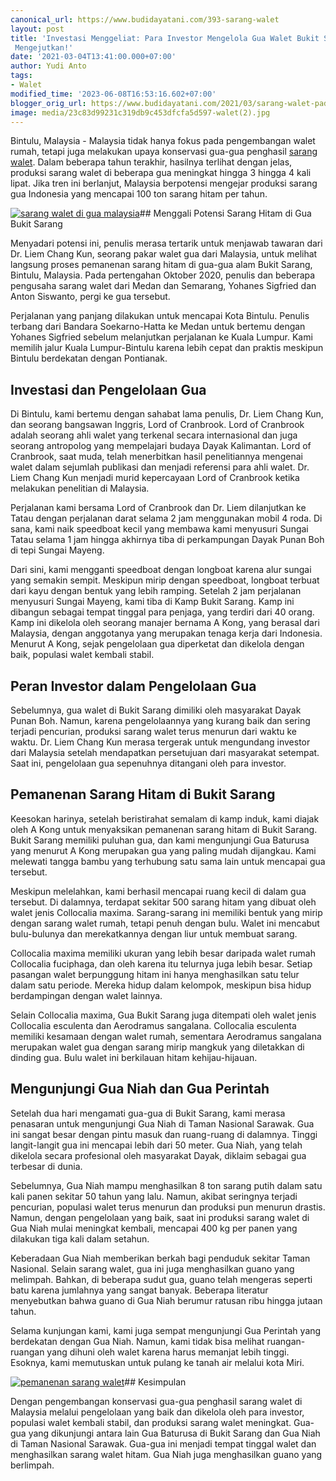 ```yaml
---
canonical_url: https://www.budidayatani.com/393-sarang-walet
layout: post
title: 'Investasi Menggeliat: Para Investor Mengelola Gua Walet Bukit Sarang, Hasilnya
 Mengejutkan!'
date: '2021-03-04T13:41:00.000+07:00'
author: Yudi Anto
tags:
- Walet
modified_time: '2023-06-08T16:53:16.602+07:00'
blogger_orig_url: https://www.budidayatani.com/2021/03/sarang-walet-pada-sebuah-gua-di.html
image: media/23c83d99231c319db9c453dfcfa5d597-walet(2).jpg
---
```

Bintulu, Malaysia - Malaysia tidak hanya fokus pada pengembangan walet rumah, tetapi juga melakukan upaya konservasi gua-gua penghasil [sarang walet](https://www.budidayatani.com/search/label/Walet). Dalam beberapa tahun terakhir, hasilnya terlihat dengan jelas, produksi sarang walet di beberapa gua meningkat hingga 3 hingga 4 kali lipat. Jika tren ini berlanjut, Malaysia berpotensi mengejar produksi sarang gua Indonesia yang mencapai 100 ton sarang hitam per tahun.

[![sarang walet di gua malaysia](https://blogger.googleusercontent.com/img/b/R29vZ2xl/AVvXsEhxb9BYkNg1C71c9lqKAh09-drfAM1W7Ts5S2X1BuZCEvAInaXmsr6Fz8o2cxyeO6r6jBvAK_ltBmGb-QL4ey3t5i9D_p5M4PUzc3Qb0GF1LpQC9ASgjZDxXKGKkXZFO5i6RySdVEydGYldBulzp3fasuXdQvwZ92waVmX5Nq27wwb2_meRwrPNS7AbOQ/w640-h370/walet(2).jpg)](https://blogger.googleusercontent.com/img/b/R29vZ2xl/AVvXsEhxb9BYkNg1C71c9lqKAh09-drfAM1W7Ts5S2X1BuZCEvAInaXmsr6Fz8o2cxyeO6r6jBvAK_ltBmGb-QL4ey3t5i9D_p5M4PUzc3Qb0GF1LpQC9ASgjZDxXKGKkXZFO5i6RySdVEydGYldBulzp3fasuXdQvwZ92waVmX5Nq27wwb2_meRwrPNS7AbOQ/s2074/walet(2).jpg)## Menggali Potensi Sarang Hitam di Gua Bukit Sarang

Menyadari potensi ini, penulis merasa tertarik untuk menjawab tawaran dari Dr. Liem Chang Kun, seorang pakar walet gua dari Malaysia, untuk melihat langsung proses pemanenan sarang hitam di gua-gua alam Bukit Sarang, Bintulu, Malaysia. Pada pertengahan Oktober 2020, penulis dan beberapa pengusaha sarang walet dari Medan dan Semarang, Yohanes Sigfried dan Anton Siswanto, pergi ke gua tersebut.

Perjalanan yang panjang dilakukan untuk mencapai Kota Bintulu. Penulis terbang dari Bandara Soekarno-Hatta ke Medan untuk bertemu dengan Yohanes Sigfried sebelum melanjutkan perjalanan ke Kuala Lumpur. Kami memilih jalur Kuala Lumpur-Bintulu karena lebih cepat dan praktis meskipun Bintulu berdekatan dengan Pontianak.

## Investasi dan Pengelolaan Gua

Di Bintulu, kami bertemu dengan sahabat lama penulis, Dr. Liem Chang Kun, dan seorang bangsawan Inggris, Lord of Cranbrook. Lord of Cranbrook adalah seorang ahli walet yang terkenal secara internasional dan juga seorang antropolog yang mempelajari budaya Dayak Kalimantan. Lord of Cranbrook, saat muda, telah menerbitkan hasil penelitiannya mengenai walet dalam sejumlah publikasi dan menjadi referensi para ahli walet. Dr. Liem Chang Kun menjadi murid kepercayaan Lord of Cranbrook ketika melakukan penelitian di Malaysia.

Perjalanan kami bersama Lord of Cranbrook dan Dr. Liem dilanjutkan ke Tatau dengan perjalanan darat selama 2 jam menggunakan mobil 4 roda. Di sana, kami naik speedboat kecil yang membawa kami menyusuri Sungai Tatau selama 1 jam hingga akhirnya tiba di perkampungan Dayak Punan Boh di tepi Sungai Mayeng.

Dari sini, kami mengganti speedboat dengan longboat karena alur sungai yang semakin sempit. Meskipun mirip dengan speedboat, longboat terbuat dari kayu dengan bentuk yang lebih ramping. Setelah 2 jam perjalanan menyusuri Sungai Mayeng, kami tiba di Kamp Bukit Sarang. Kamp ini dibangun sebagai tempat tinggal para penjaga, yang terdiri dari 40 orang. Kamp ini dikelola oleh seorang manajer bernama A Kong, yang berasal dari Malaysia, dengan anggotanya yang merupakan tenaga kerja dari Indonesia. Menurut A Kong, sejak pengelolaan gua diperketat dan dikelola dengan baik, populasi walet kembali stabil.

## Peran Investor dalam Pengelolaan Gua

Sebelumnya, gua walet di Bukit Sarang dimiliki oleh masyarakat Dayak Punan Boh. Namun, karena pengelolaannya yang kurang baik dan sering terjadi pencurian, produksi sarang walet terus menurun dari waktu ke waktu. Dr. Liem Chang Kun merasa tergerak untuk mengundang investor dari Malaysia setelah mendapatkan persetujuan dari masyarakat setempat. Saat ini, pengelolaan gua sepenuhnya ditangani oleh para investor.

## Pemanenan Sarang Hitam di Bukit Sarang

Keesokan harinya, setelah beristirahat semalam di kamp induk, kami diajak oleh A Kong untuk menyaksikan pemanenan sarang hitam di Bukit Sarang. Bukit Sarang memiliki puluhan gua, dan kami mengunjungi Gua Baturusa yang menurut A Kong merupakan gua yang paling mudah dijangkau. Kami melewati tangga bambu yang terhubung satu sama lain untuk mencapai gua tersebut.

Meskipun melelahkan, kami berhasil mencapai ruang kecil di dalam gua tersebut. Di dalamnya, terdapat sekitar 500 sarang hitam yang dibuat oleh walet jenis Collocalia maxima. Sarang-sarang ini memiliki bentuk yang mirip dengan sarang walet rumah, tetapi penuh dengan bulu. Walet ini mencabut bulu-bulunya dan merekatkannya dengan liur untuk membuat sarang.

Collocalia maxima memiliki ukuran yang lebih besar daripada walet rumah Collocalia fuciphaga, dan oleh karena itu telurnya juga lebih besar. Setiap pasangan walet berpunggung hitam ini hanya menghasilkan satu telur dalam satu periode. Mereka hidup dalam kelompok, meskipun bisa hidup berdampingan dengan walet lainnya.

Selain Collocalia maxima, Gua Bukit Sarang juga ditempati oleh walet jenis Collocalia esculenta dan Aerodramus sangalana. Collocalia esculenta memiliki kesamaan dengan walet rumah, sementara Aerodramus sangalana merupakan walet gua dengan sarang mirip mangkuk yang diletakkan di dinding gua. Bulu walet ini berkilauan hitam kehijau-hijauan.

## Mengunjungi Gua Niah dan Gua Perintah

Setelah dua hari mengamati gua-gua di Bukit Sarang, kami merasa penasaran untuk mengunjungi Gua Niah di Taman Nasional Sarawak. Gua ini sangat besar dengan pintu masuk dan ruang-ruang di dalamnya. Tinggi langit-langit gua ini mencapai lebih dari 50 meter. Gua Niah, yang telah dikelola secara profesional oleh masyarakat Dayak, diklaim sebagai gua terbesar di dunia.

Sebelumnya, Gua Niah mampu menghasilkan 8 ton sarang putih dalam satu kali panen sekitar 50 tahun yang lalu. Namun, akibat seringnya terjadi pencurian, populasi walet terus menurun dan produksi pun menurun drastis. Namun, dengan pengelolaan yang baik, saat ini produksi sarang walet di Gua Niah mulai meningkat kembali, mencapai 400 kg per panen yang dilakukan tiga kali dalam setahun.

Keberadaan Gua Niah memberikan berkah bagi penduduk sekitar Taman Nasional. Selain sarang walet, gua ini juga menghasilkan guano yang melimpah. Bahkan, di beberapa sudut gua, guano telah mengeras seperti batu karena jumlahnya yang sangat banyak. Beberapa literatur menyebutkan bahwa guano di Gua Niah berumur ratusan ribu hingga jutaan tahun.

Selama kunjungan kami, kami juga sempat mengunjungi Gua Perintah yang berdekatan dengan Gua Niah. Namun, kami tidak bisa melihat ruangan-ruangan yang dihuni oleh walet karena harus memanjat lebih tinggi. Esoknya, kami memutuskan untuk pulang ke tanah air melalui kota Miri.

[![pemanenan sarang walet](https://blogger.googleusercontent.com/img/b/R29vZ2xl/AVvXsEim1UVmP_KpWvS4zMVvpc1pzpcQ9696NnWiaWAJyNwa5Z509LxzRsaj1qK5auBfv1BJ_N7p-BNZqTyyeKJV-jnqzAQsCG8FWdTDJ7NYSiaUFo5gV5iQW0SY5J3bputo9WpgEuMcXD9qLXSL2QCKfwzFWEc_UA2XUmp1_opM3Ax6dZbQZTnHzwRa6HOrkQ/w640-h356/walet1.jpg)](https://blogger.googleusercontent.com/img/b/R29vZ2xl/AVvXsEim1UVmP_KpWvS4zMVvpc1pzpcQ9696NnWiaWAJyNwa5Z509LxzRsaj1qK5auBfv1BJ_N7p-BNZqTyyeKJV-jnqzAQsCG8FWdTDJ7NYSiaUFo5gV5iQW0SY5J3bputo9WpgEuMcXD9qLXSL2QCKfwzFWEc_UA2XUmp1_opM3Ax6dZbQZTnHzwRa6HOrkQ/s2156/walet1.jpg)## Kesimpulan

Dengan pengembangan konservasi gua-gua penghasil sarang walet di Malaysia melalui pengelolaan yang baik dan dikelola oleh para investor, populasi walet kembali stabil, dan produksi sarang walet meningkat. Gua-gua yang dikunjungi antara lain Gua Baturusa di Bukit Sarang dan Gua Niah di Taman Nasional Sarawak. Gua-gua ini menjadi tempat tinggal walet dan menghasilkan sarang walet hitam. Gua Niah juga menghasilkan guano yang berlimpah.

